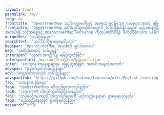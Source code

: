 ```yaml
---
layout: front
permalink: /my/
lang: my
fronttitle: "OpenstreetMap သည်ကမ္ဘာပေါ်တွင် အခမဲ့သုံးခွင်ရှိသော လမ်းများအဆင့် မြေပုံဖြစ်သည်။ မြေပုံဆွဲသူများမှ အမြဲ အသစ်ထည့်သွင်း ဆောင်ရွက်နေသည်။"
frontintro: "OpenStreetMap အားမည်သူမဆိုဝင်ရောက် တည်းဖြတ်နိုင်သည်။ သင့်အနေဖြင့် LearnOSM ကိုလေ့လာနိုင်ပြီး နားလည်အောင် လုပ်ဆောင်ပေးထားသည်။ စတင်လေ့လာနိုင်ရန် တဆင့်ချင်းစီ လမ်းညွှန်ထားပြီး  OpenStreetMap ကိုအသုံးပြုနိုင်သည့်အပြင် OpenStreetMap အချက်အလက်များကိုလည်း အသုံးပြုနိုင်သည်။
အကယ်၍ သင့်အနေဖြင့် OpenStreetMap workshop ကိုလုပ်ဆောင်ရန် စိတ်ဝင်စားပါက LearnOSM သင်ကြားသူ အရင်းအမြစ်ကို စစ်ဆေးပါ။	"
ourguides: "လမ်းညွှန်များ"
searchtext: "သင်ဘာကိုရှာဖွေနေပါသလဲ"
begspan: "OpenStreetMap အသစ်ကို ရှာပါသလား"
beg: "အခြေခံအဆင့် လမ်းညွှန်"
interspan: "လူသားအကျိုးပြု မြေပုံထုတ်ခြင်း"
interspanlink: /my/coordination/humanitarian
inter: "ဝေးကွာသောနေရာများမှ မြေပုံထုတ်ခြင်း အတင်းအချက်အလက်"
advspan: "နောက်ထပ်လမ်းညွှန်များ"
adv: "စာရွက်စာတမ်းပုံစံ လမ်းညွှန်များ"
advspanlink: "https://github.com/hotosm/learnosm/wiki/English-Learning-Guides/"
faq: "သာမန်မေးခွန်းများ"
faqA: "OpenStreetMap ဆိုသည်မှာအဘယ်နည်း။"
faqB: "LearnOSM ကိုမည်သူတီထွင်ခဲ့သနည်း။"
faqC: "ထပ်မံလိုအပ်သည့် အကူအညီများကို မည်သည့်နေရာမှာ ရှာဖွေရမည်နည်။"
faqD: "မည်သည့်နေရာမှာ ရှာဖွေရမည်နည်။"
nosearch: true
---
```

